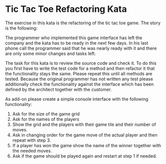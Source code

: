 # Tic Tac Toe Refactoring Kata

The exercise in this kata is the refactoring of the tic tac toe game. The story is the following:

The programmer who implemented this game interface has left the company and the kata has to be ready
in the next few days. In his last phone call the programmer said that he was nearly ready with it
and there are only some minor changes and tasks left.

The task for this kata is to review the source code and check it. To do this you first have to write
the test code for a method and then refactor it that the functionality stays the same. Please repeat
this until all methods are tested. Because the original programmer has not written any test please
additionally check the functionality against the interface which has been defined by the architect
together with the customer.

As add-on please create a simple console interface with the following functionality:

1. Ask for the size of the game grid
2. Ask for the names of the players
3. Show the grid and the players with their game tile and their number of moves.
4. Ask in changing order for the game move of the actual player and then repeat with step 3.
5. If a player has won the game show the name of the winner together with the needed moves.
6. Ask if the game should be played again and restart at step 1 if needed.

